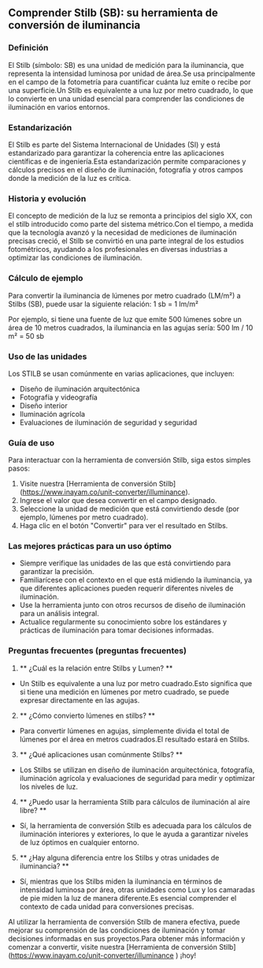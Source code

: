 ## Comprender Stilb (SB): su herramienta de conversión de iluminancia

### Definición
El Stilb (símbolo: SB) es una unidad de medición para la iluminancia, que representa la intensidad luminosa por unidad de área.Se usa principalmente en el campo de la fotometría para cuantificar cuánta luz emite o recibe por una superficie.Un Stilb es equivalente a una luz por metro cuadrado, lo que lo convierte en una unidad esencial para comprender las condiciones de iluminación en varios entornos.

### Estandarización
El Stilb es parte del Sistema Internacional de Unidades (SI) y está estandarizado para garantizar la coherencia entre las aplicaciones científicas e de ingeniería.Esta estandarización permite comparaciones y cálculos precisos en el diseño de iluminación, fotografía y otros campos donde la medición de la luz es crítica.

### Historia y evolución
El concepto de medición de la luz se remonta a principios del siglo XX, con el stilb introducido como parte del sistema métrico.Con el tiempo, a medida que la tecnología avanzó y la necesidad de mediciones de iluminación precisas creció, el Stilb se convirtió en una parte integral de los estudios fotométricos, ayudando a los profesionales en diversas industrias a optimizar las condiciones de iluminación.

### Cálculo de ejemplo
Para convertir la iluminancia de lúmenes por metro cuadrado (LM/m²) a Stilbs (SB), puede usar la siguiente relación:
1 sb = 1 lm/m²

Por ejemplo, si tiene una fuente de luz que emite 500 lúmenes sobre un área de 10 metros cuadrados, la iluminancia en las agujas sería:
500 lm / 10 m² = 50 sb

### Uso de las unidades
Los STILB se usan comúnmente en varias aplicaciones, que incluyen:
- Diseño de iluminación arquitectónica
- Fotografía y videografía
- Diseño interior
- Iluminación agrícola
- Evaluaciones de iluminación de seguridad y seguridad

### Guía de uso
Para interactuar con la herramienta de conversión Stilb, siga estos simples pasos:
1. Visite nuestra [Herramienta de conversión Stilb] (https://www.inayam.co/unit-converter/illuminance).
2. Ingrese el valor que desea convertir en el campo designado.
3. Seleccione la unidad de medición que está convirtiendo desde (por ejemplo, lúmenes por metro cuadrado).
4. Haga clic en el botón "Convertir" para ver el resultado en Stilbs.

### Las mejores prácticas para un uso óptimo
- Siempre verifique las unidades de las que está convirtiendo para garantizar la precisión.
- Familiarícese con el contexto en el que está midiendo la iluminancia, ya que diferentes aplicaciones pueden requerir diferentes niveles de iluminación.
- Use la herramienta junto con otros recursos de diseño de iluminación para un análisis integral.
- Actualice regularmente su conocimiento sobre los estándares y prácticas de iluminación para tomar decisiones informadas.

### Preguntas frecuentes (preguntas frecuentes)

1. ** ¿Cuál es la relación entre Stilbs y Lumen? **
- Un Stilb es equivalente a una luz por metro cuadrado.Esto significa que si tiene una medición en lúmenes por metro cuadrado, se puede expresar directamente en las agujas.

2. ** ¿Cómo convierto lúmenes en stilbs? **
- Para convertir lúmenes en agujas, simplemente divida el total de lúmenes por el área en metros cuadrados.El resultado estará en Stilbs.

3. ** ¿Qué aplicaciones usan comúnmente Stilbs? **
- Los Stilbs se utilizan en diseño de iluminación arquitectónica, fotografía, iluminación agrícola y evaluaciones de seguridad para medir y optimizar los niveles de luz.

4. ** ¿Puedo usar la herramienta Stilb para cálculos de iluminación al aire libre? **
- Sí, la herramienta de conversión Stilb es adecuada para los cálculos de iluminación interiores y exteriores, lo que le ayuda a garantizar niveles de luz óptimos en cualquier entorno.

5. ** ¿Hay alguna diferencia entre los Stilbs y otras unidades de iluminancia? **
- Sí, mientras que los Stilbs miden la iluminancia en términos de intensidad luminosa por área, otras unidades como Lux y los camaradas de pie miden la luz de manera diferente.Es esencial comprender el contexto de cada unidad para conversiones precisas.

Al utilizar la herramienta de conversión Stilb de manera efectiva, puede mejorar su comprensión de las condiciones de iluminación y tomar decisiones informadas en sus proyectos.Para obtener más información y comenzar a convertir, visite nuestra [Herramienta de conversión Stilb] (https://www.inayam.co/unit-converter/illuminance ) ¡hoy!
